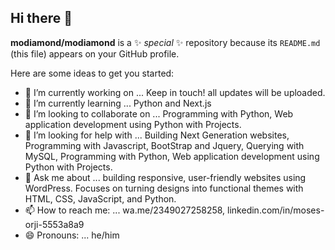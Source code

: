 ## Hi there 👋


**modiamond/modiamond** is a ✨ _special_ ✨ repository because its `README.md` (this file) appears on your GitHub profile.

Here are some ideas to get you started:

- 🔭 I’m currently working on ... Keep in touch! all updates will be uploaded.
- 🌱 I’m currently learning ... Python and Next.js 
- 👯 I’m looking to collaborate on ... Programming with Python, Web application development using Python with Projects.
- 🤔 I’m looking for help with ... Building Next Generation websites, Programming with Javascript, BootStrap and Jquery, Querying with MySQL, Programming with Python, Web application development using Python with Projects.
- 💬 Ask me about ... building responsive, user-friendly websites using WordPress. Focuses on turning designs into functional themes with HTML, CSS, JavaScript, and Python.
- 📫 How to reach me: ... wa.me/2349027258258, linkedin.com/in/moses-orji-5553a8a9
- 😄 Pronouns: ... he/him

